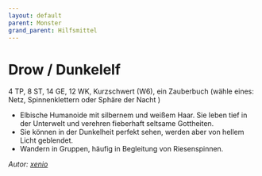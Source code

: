 ```yaml
---
layout: default
parent: Monster
grand_parent: Hilfsmittel
---
```


# Drow / Dunkelelf
4 TP, 8 ST, 14 GE, 12 WK, Kurzschwert (W6), ein Zauberbuch (wähle eines: Netz, Spinnenklettern oder Sphäre der Nacht )
- Elbische Humanoide mit silbernem und weißem Haar. Sie leben tief in der Unterwelt und verehren fieberhaft seltsame Gottheiten.
- Sie können in der Dunkelheit perfekt sehen, werden aber von hellem Licht geblendet.
- Wandern in Gruppen, häufig in Begleitung von Riesenspinnen.

*Autor: [xenio](https://xenioinabottle.blogspot.com)*
